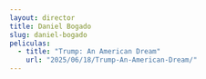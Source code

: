 ```yaml
---
layout: director
title: Daniel Bogado
slug: daniel-bogado
peliculas:
  - title: "Trump: An American Dream"
    url: "2025/06/18/Trump-An-American-Dream/"
---
```

